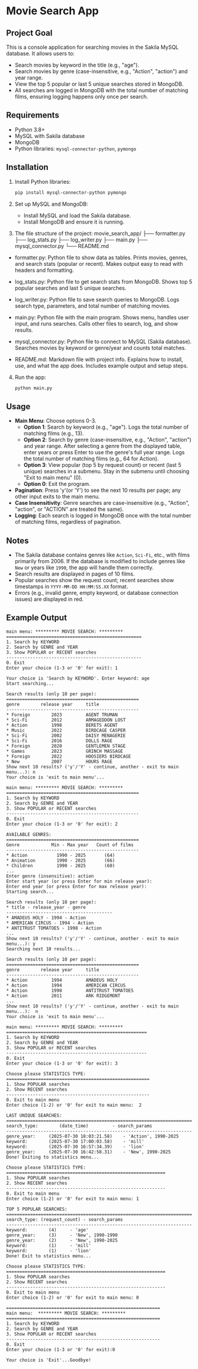 # Movie Search App

## Project Goal

This is a console application for searching movies in the Sakila MySQL database. It allows users to:

- Search movies by keyword in the title (e.g., "age").
- Search movies by genre (case-insensitive, e.g., "Action", "action") and year range.
- View the top 5 popular or last 5 unique searches stored in MongoDB.
- All searches are logged in MongoDB with the total number of matching films, ensuring logging happens only once per search.

## Requirements

- Python 3.8+
- MySQL with Sakila database
- MongoDB
- Python libraries: `mysql-connector-python`, `pymongo`

## Installation

1. Install Python libraries:

   ```bash
   pip install mysql-connector-python pymongo
   ```
2. Set up MySQL and MongoDB:
   - Install MySQL and load the Sakila database.
   - Install MongoDB and ensure it is running.

3. The file structure of the project:
movie_search_app/
├── formatter.py
├── log_stats.py
├── log_writer.py
├── main.py
├── mysql_connector.py
└── README.md

+ formatter.py:
Python file to show data as tables.
Prints movies, genres, and search stats (popular or recent).
Makes output easy to read with headers and formatting.

+ log_stats.py:
Python file to get search stats from MongoDB.
Shows top 5 popular searches and last 5 unique searches.

+ log_writer.py:
Python file to save search queries to MongoDB.
Logs search type, parameters, and total number of matching movies.

+ main.py:
Python file with the main program.
Shows menu, handles user input, and runs searches.
Calls other files to search, log, and show results.

+ mysql_connector.py:
Python file to connect to MySQL (Sakila database).
Searches movies by keyword or genre/year and counts total matches.

+ README.md:
Markdown file with project info.
Explains how to install, use, and what the app does.
Includes example output and setup steps.

4. Run the app:

   ```bash
   python main.py
   ```

## Usage

- **Main Menu**: Choose options 0-3.
  - **Option 1**: Search by keyword (e.g., "age"). Logs the total number of matching films (e.g., 13).
  - **Option 2**: Search by genre (case-insensitive, e.g., "Action", "action") and year range. 
  After selecting a genre from the displayed table, enter years or press Enter to use the genre's full year range. 
  Logs the total number of matching films (e.g., 64 for Action).
  - **Option 3**: View popular (top 5 by request count) or recent (last 5 unique) searches in a submenu. 
  Stay in the submenu until choosing "Exit to main menu" (0).
  - **Option 0**: Exit the program.
- **Pagination**: Press 'y'(or 'Y') to see the next 10 results per page; any other input exits to the main menu.
- **Case Insensitivity**: Genre searches are case-insensitive (e.g., "Action", "action", or "ACTION" are treated the same).
- **Logging**: Each search is logged in MongoDB once with the total number of matching films, regardless of pagination.

## Notes

- The Sakila database contains genres like `Action`, `Sci-Fi`, etc., with films primarily from 2006. 
If the database is modified to include genres like `New` or years like `1990`, the app will handle them correctly.
- Search results are displayed in pages of 10 films.
- Popular searches show the request count; recent searches show timestamps in `YYYY-MM-DD HH:MM:SS.XX` format.
- Errors (e.g., invalid genre, empty keyword, or database connection issues) are displayed in red.

## Example Output

```
main menu: ********* MOVIE SEARCH: *********
===================================================
1. Search by KEYWORD
2. Search by GENRE and YEAR
3. Show POPULAR or RECENT searches
---------------------------------------------------
0. Exit
Enter your choice (1-3 or '0' for exit): 1

Your choice is 'Search by KEYWORD'. Enter keyword: age
Start searching...

Search results (only 10 per page):
==================================================
genre        release year     title
--------------------------------------------------
* Foreign        2023         AGENT TRUMAN 
* Sci-Fi         2012         ARMAGEDDON LOST 
* Action         1998         BERETS AGENT 
* Music          2022         BIRDCAGE CASPER 
* Sci-Fi         2002         DAISY MENAGERIE 
* Sci-Fi         2016         DOLLS RAGE 
* Foreign        2020         GENTLEMEN STAGE 
* Games          2023         GRINCH MASSAGE 
* Foreign        2022         HOOSIERS BIRDCAGE 
* New            2007         HOURS RAGE 
Show next 10 results? ('y'/'Y' - continue, another - exit to main menu...): n
Your choice is 'exit to main menu'...

main menu: ********* MOVIE SEARCH: *********
==================================================
1. Search by KEYWORD
2. Search by GENRE and YEAR
3. Show POPULAR or RECENT searches
--------------------------------------------------
0. Exit
Enter your choice (1-3 or '0' for exit): 2

AVAILABLE GENRES:
==================================================
Genre            Min - Max year   Count of films
--------------------------------------------------
* Action           1990 - 2025       (64)
* Animation        1990 - 2025       (66)
* Children         1990 - 2025       (60)
...
Enter genre (insensitive): action
Enter start year (or press Enter for min release year): 
Enter end year (or press Enter for max release year): 
Starting search...

Search results (only 10 per page):
* title - release_year - genre
----------------------------------------
* AMADEUS HOLY - 1994 - Action
* AMERICAN CIRCUS - 1994 - Action
* ANTITRUST TOMATOES - 1998 - Action
...
Show next 10 results? ('y'/'Y' - continue, another - exit to main menu...): y
Searching next 10 results...

Search results (only 10 per page):
==================================================
genre        release year     title
--------------------------------------------------
* Action         1994         AMADEUS HOLY 
* Action         1994         AMERICAN CIRCUS 
* Action         1998         ANTITRUST TOMATOES 
* Action         2011         ARK RIDGEMONT 
...
Show next 10 results? ('y'/'Y' - continue, another - exit to main menu...):  n
Your choice is 'exit to main menu'...

main menu: ********* MOVIE SEARCH: *********
=====================================================
1. Search by KEYWORD 
2. Search by GENRE and YEAR 
3. Show POPULAR or RECENT searches
-----------------------------------------------------
0. Exit
Enter your choice (1-3 or '0' for exit): 3

Choose please STATISTICS TYPE:
======================================================
1. Show POPULAR searches 
2. Show RECENT searches
------------------------------------------------------
0. Exit to main menu
Enter choice (1-2) or '0' for exit to main menu:  2

LAST UNIQUE SEARCHES:
======================================================================
search_type: 		(date_time) 		- search_params 
----------------------------------------------------------------------
genre_year:		(2025-07-30 18:03:21.58) 	- 'Action', 1990-2025
keyword:		(2025-07-30 17:00:03.58) 	- 'mill'
keyword:		(2025-07-30 16:57:34.39) 	- 'lion'
genre_year:		(2025-07-30 16:42:58.31) 	- 'New', 1990-2025
Done! Exiting to statistics menu...

Choose please STATISTICS TYPE:
============================================================
1. Show POPULAR searches 
2. Show RECENT searches 
------------------------------------------------------------
0. Exit to main menu 
Enter choice (1-2) or '0' for exit to main menu: 1

TOP 5 POPULAR SEARCHES:
======================================================================
search_type: (request_count) - search_params
----------------------------------------------------------------------
keyword:		(4) 	- 'age'
genre_year:		(3) 	- 'New', 1990-1990
genre_year:		(2) 	- 'New', 1990-2025
keyword:		(1) 	- 'mill'
keyword:		(1) 	- 'lion'
Done! Exit to statistics menu...

Choose please STATISTICS TYPE:
============================================================
1. Show POPULAR searches
2. Show RECENT searches
------------------------------------------------------------
0. Exit to main menu
Enter choice (1-2) or '0' for exit to main menu: 0

==========================================================
main menu: 	********* MOVIE SEARCH: *********
==========================================================
1. Search by KEYWORD
2. Search by GENRE and YEAR
3. Show POPULAR or RECENT searches
----------------------------------------------------------
0. Exit
Enter your choice (1-3 or '0' for exit):0

Your choice is 'Exit'...Goodbye!
```